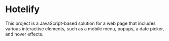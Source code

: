 # Hotelify

This project is a JavaScript-based solution for a web page that includes various interactive elements, such as a mobile menu, popups, a date picker, and hover effects.
